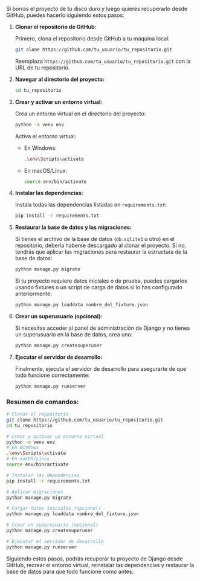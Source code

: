 Si borras el proyecto de tu disco duro y luego quieres recuperarlo desde GitHub, puedes hacerlo siguiendo estos pasos:

1. **Clonar el repositorio de GitHub:**

   Primero, clona el repositorio desde GitHub a tu máquina local:

   ```sh
   git clone https://github.com/tu_usuario/tu_repositorio.git
   ```

   Reemplaza `https://github.com/tu_usuario/tu_repositorio.git` con la URL de tu repositorio.

2. **Navegar al directorio del proyecto:**

   ```sh
   cd tu_repositorio
   ```

3. **Crear y activar un entorno virtual:**

   Crea un entorno virtual en el directorio del proyecto:

   ```sh
   python -m venv env
   ```

   Activa el entorno virtual:

   - En Windows:

     ```sh
     .\env\Scripts\activate
     ```

   - En macOS/Linux:

     ```sh
     source env/bin/activate
     ```

4. **Instalar las dependencias:**

   Instala todas las dependencias listadas en `requirements.txt`:

   ```sh
   pip install -r requirements.txt
   ```

5. **Restaurar la base de datos y las migraciones:**

   Si tienes el archivo de la base de datos (`db.sqlite3` u otro) en el repositorio, debería haberse descargado al clonar el proyecto. Si no, tendrás que aplicar las migraciones para restaurar la estructura de la base de datos:

   ```sh
   python manage.py migrate
   ```

   Si tu proyecto requiere datos iniciales o de prueba, puedes cargarlos usando fixtures o un script de carga de datos si lo has configurado anteriormente:

   ```sh
   python manage.py loaddata nombre_del_fixture.json
   ```

6. **Crear un superusuario (opcional):**

   Si necesitas acceder al panel de administración de Django y no tienes un superusuario en la base de datos, crea uno:

   ```sh
   python manage.py createsuperuser
   ```

7. **Ejecutar el servidor de desarrollo:**

   Finalmente, ejecuta el servidor de desarrollo para asegurarte de que todo funcione correctamente:

   ```sh
   python manage.py runserver
   ```

### Resumen de comandos:

```sh
# Clonar el repositorio
git clone https://github.com/tu_usuario/tu_repositorio.git
cd tu_repositorio

# Crear y activar un entorno virtual
python -m venv env
# En Windows
.\env\Scripts\activate
# En macOS/Linux
source env/bin/activate

# Instalar las dependencias
pip install -r requirements.txt

# Aplicar migraciones
python manage.py migrate

# Cargar datos iniciales (opcional)
python manage.py loaddata nombre_del_fixture.json

# Crear un superusuario (opcional)
python manage.py createsuperuser

# Ejecutar el servidor de desarrollo
python manage.py runserver
```

Siguiendo estos pasos, podrás recuperar tu proyecto de Django desde GitHub, recrear el entorno virtual, reinstalar las dependencias y restaurar la base de datos para que todo funcione como antes.
